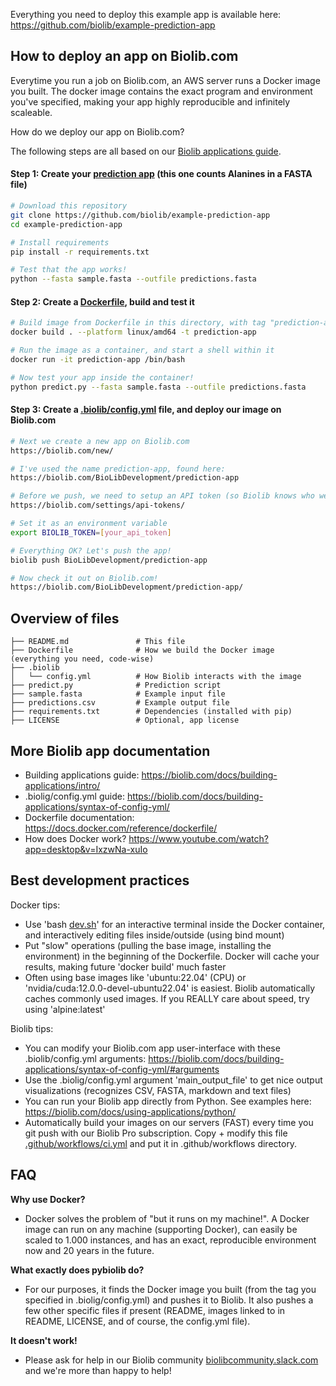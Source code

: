 Everything you need to deploy this example app is available here: https://github.com/biolib/example-prediction-app

## How to deploy an app on Biolib.com

Everytime you run a job on Biolib.com, an AWS server runs a Docker image you built. The docker image contains the exact program and environment you've specified, making your app highly reproducible and infinitely scaleable.

How do we deploy our app on Biolib.com?

The following steps are all based on our [Biolib applications guide](https://biolib.com/docs/building-applications/intro/).

#### Step 1: Create your [prediction app](https://github.com/biolib/example-prediction-app/blob/main/predict.py) (this one counts Alanines in a FASTA file)

```bash
# Download this repository
git clone https://github.com/biolib/example-prediction-app
cd example-prediction-app

# Install requirements
pip install -r requirements.txt

# Test that the app works!
python --fasta sample.fasta --outfile predictions.fasta
```

#### Step 2: Create a [Dockerfile](https://github.com/biolib/example-prediction-app/blob/main/Dockerfile), build and test it

```bash
# Build image from Dockerfile in this directory, with tag "prediction-app"
docker build . --platform linux/amd64 -t prediction-app

# Run the image as a container, and start a shell within it
docker run -it prediction-app /bin/bash

# Now test your app inside the container!
python predict.py --fasta sample.fasta --outfile predictions.fasta
```

#### Step 3: Create a [.biolib/config.yml](https://github.com/biolib/example-prediction-app/blob/main/.biolib/config.yml) file, and deploy our image on Biolib.com

```bash
# Next we create a new app on Biolib.com
https://biolib.com/new/

# I've used the name prediction-app, found here:
https://biolib.com/BioLibDevelopment/prediction-app

# Before we push, we need to setup an API token (so Biolib knows who we are)
https://biolib.com/settings/api-tokens/

# Set it as an environment variable
export BIOLIB_TOKEN=[your_api_token]

# Everything OK? Let's push the app!
biolib push BioLibDevelopment/prediction-app

# Now check it out on Biolib.com!
https://biolib.com/BioLibDevelopment/prediction-app/
```
## Overview of files
```markdown'
├── README.md               # This file
├── Dockerfile              # How we build the Docker image (everything you need, code-wise)
├── .biolib
│   └── config.yml          # How Biolib interacts with the image 
├── predict.py              # Prediction script
├── sample.fasta            # Example input file
├── predictions.csv         # Example output file
├── requirements.txt        # Dependencies (installed with pip)
├── LICENSE                 # Optional, app license
```

## More Biolib app documentation
- Building applications guide: https://biolib.com/docs/building-applications/intro/
- .biolig/config.yml guide: https://biolib.com/docs/building-applications/syntax-of-config-yml/
- Dockerfile documentation: https://docs.docker.com/reference/dockerfile/
- How does Docker work? https://www.youtube.com/watch?app=desktop&v=IxzwNa-xuIo

## Best development practices
Docker tips:
- Use 'bash [dev.sh](dev.sh)' for an interactive terminal inside the Docker container, and interactively editing files inside/outside (using bind mount)
- Put "slow" operations (pulling the base image, installing the environment) in the beginning of the Dockerfile. Docker will cache your results, making future 'docker build' much faster
- Often using base images like 'ubuntu:22.04' (CPU) or 'nvidia/cuda:12.0.0-devel-ubuntu22.04' is easiest. Biolib automatically caches commonly used images. If you REALLY care about speed, try using 'alpine:latest'

Biolib tips:
- You can modify your Biolib.com app user-interface with these .biolib/config.yml arguments: https://biolib.com/docs/building-applications/syntax-of-config-yml/#arguments
- Use the .biolig/config.yml argument 'main_output_file' to get nice output visualizations (recognizes CSV, FASTA, markdown and text files)
- You can run your Biolib app directly from Python. See examples here: https://biolib.com/docs/using-applications/python/
- Automatically build your images on our servers (FAST) every time you git push with our Biolib Pro subscription. Copy + modify this file [.github/workflows/ci.yml](https://github.com/biolibtech/app-musite/blob/develop/.github/workflows/ci.yml) and put it in .github/workflows directory.

## FAQ

**Why use Docker?**
- Docker solves the problem of "but it runs on my machine!". A Docker image can run on any machine (supporting Docker), can easily be scaled to 1.000 instances, and has an exact, reproducible environment now and 20 years in the future.

**What exactly does pybiolib do?**
- For our purposes, it finds the Docker image you built (from the tag you specified in .biolig/config.yml) and pushes it to Biolib. It also pushes a few other specific files if present (README, images linked to in README, LICENSE, and of course, the config.yml file).

**It doesn't work!**
- Please ask for help in our Biolib community [biolibcommunity.slack.com](https://biolibcommunity.slack.com/) and we're more than happy to help!

